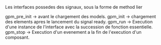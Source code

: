 

Les interfaces possedes des signaux, sous la forme de method lier  

gpm_pre_init -> avant le chargement des models.
gpm_init -> chargement des elements apres le lancement du signal ready.
gpm_run -> Execution d'une instance de l'interface avec la succession de fonction essentielle.
gpm_stop -> Execution d'un evenement a la fin de l'execution d'un composant. 

